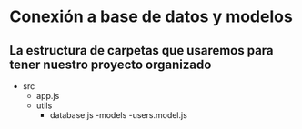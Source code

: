 # Conexión a base de datos y modelos

## La estructura de carpetas que usaremos para tener nuestro proyecto organizado

- src
  - app.js
  - utils
    - database.js
      -models
      -users.model.js
